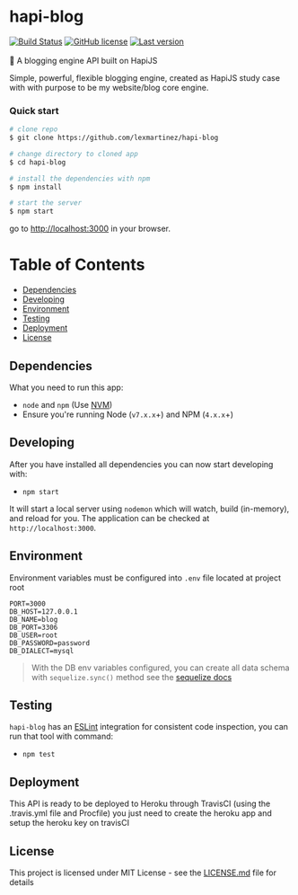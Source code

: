 # hapi-blog
[![Build Status](https://img.shields.io/travis/lexmartinez/hapi-blog/master.svg?style=for-the-badge)](https://travis-ci.org/lexmartinez/hapi-blog)
[![GitHub license](https://img.shields.io/github/license/lexmartinez/hapi-blog.svg?style=for-the-badge)](https://github.com/lexmartinez/hapi-blog/blob/master/LICENSE.md)
[![Last version](https://img.shields.io/badge/hapi--blog-v1.0.0-blue.svg?style=for-the-badge)](https://github.com/lexmartinez/hapi-blog/blob/master/CHANGELOG.md)
<br/><br/>
:octopus: A blogging engine API built on HapiJS <br/>

Simple, powerful, flexible blogging engine, created as HapiJS study case with with purpose to be my website/blog core engine.


### Quick start

```bash
# clone repo
$ git clone https://github.com/lexmartinez/hapi-blog

# change directory to cloned app
$ cd hapi-blog

# install the dependencies with npm
$ npm install

# start the server
$ npm start
```
go to [http://localhost:3000](http://localhost:3000) in your browser.

# Table of Contents

* [Dependencies](#dependencies)
* [Developing](#developing)
* [Environment](#environment)
* [Testing](#testing)
* [Deployment](#deployment)
* [License](#license)
    
 ## Dependencies
 
 What you need to run this app:
 * `node` and `npm` (Use [NVM](https://github.com/creationix/nvm))
 * Ensure you're running Node (`v7.x.x`+) and NPM (`4.x.x`+)
 
 ## Developing
 
 After you have installed all dependencies you can now start developing with:
 
 * `npm start`
 
 It will start a local server using `nodemon` which will watch, build (in-memory), and reload for you. The application can be checked at `http://localhost:3000`.
 
 ## Environment
 Environment variables must be configured into `.env` file located at project root

```
PORT=3000
DB_HOST=127.0.0.1
DB_NAME=blog
DB_PORT=3306
DB_USER=root
DB_PASSWORD=password
DB_DIALECT=mysql
```````
> With the DB env variables configured, you can create all data schema with `sequelize.sync()` method see the [sequelize docs](http://docs.sequelizejs.com/class/lib/sequelize.js~Sequelize.html)
 ## Testing
 
 `hapi-blog` has an [ESLint](https://eslint.org/) integration for consistent code inspection, you can run that tool with command:
 
 * `npm test`
 
 ## Deployment
 
 This API is ready to be deployed to Heroku through TravisCI (using the .travis.yml file and Procfile) you just need to create the heroku app and setup the heroku key on travisCI
  
## License

This project is licensed under MIT License - see the [LICENSE.md](https://github.com/lexmartinez/hapi-blog/blob/master/LICENSE.md) file for details
